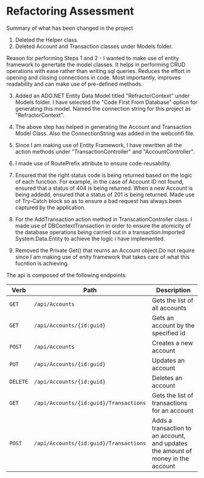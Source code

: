 # Refactoring Assessment

Summary of what has been changed in the project


1. Deleted the Helper class. 
2. Deleted Account and Transaction classes under Models folder.

Reason for performing Steps 1 and 2 - 
I wanted to make use of entity framework to genertate the model classes. It helps in performing CRUD operations with ease rather than writing sql queries.
Reduces the effort in opening and closing connections in code. Most importantly, improves readability and can make use of pre-defined methods.


3. Added an ADO.NET Entity Data Model titled "RefractorContext" under Models folder. I have selected the "Code First From Database" option for generating this model.
   Named the connection string for this project as "RefractorContext". 
4. The above step has helped in generating the Account and Transaction Model Class. Also the ConnectionString was added in the webconfi file. 
    
5. Since I am making use of Entity Framework, I have rewritten all the action methods under "TransactionController" and "AccountController".
6. I made use of RoutePrefix attribute to ensure code-reusability.
7. Ensured that the right status code is being returned based on the logic of each function. 
	For example, in the case of Account ID not found, ensured that a status of 404 is being returned. 
	When a new Account is being addedd, ensured that a status of 201 is being returned.
	Made use of Try-Catch block so as to ensure a bad request has always been captured by the application.
8. For the AddTransaction action method in TranscationController class. 
   I made use of DBContextTransaction in order to ensure the atomicity of the database operations being carried out in a transaction.Imported System.Data.Entity to achieve the logic i have implemented.
9. Removed the Private Get() that reurns an Account object.Do not require since I am making use of enity framework that takes care of what this fucntion is achieving.



The api is composed of the following endpoints:

| Verb     | Path                                   | Description
|----------|----------------------------------------|--------------------------------------------------------
| `GET`    | `/api/Accounts`                        | Gets the list of all accounts
| `GET`    | `/api/Accounts/{id:guid}`              | Gets an account by the specified id
| `POST`   | `/api/Accounts`                        | Creates a new account
| `PUT`    | `/api/Accounts/{id:guid}`              | Updates an account
| `DELETE` | `/api/Accounts/{id:guid}`              | Deletes an account
| `GET`    | `/api/Accounts/{id:guid}/Transactions` | Gets the list of transactions for an account
| `POST`   | `/api/Accounts/{id:guid}/Transactions` | Adds a transaction to an account, and updates the amount of money in the account
